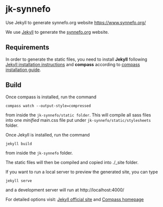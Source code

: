 jk-synnefo
==========

Use Jekyll to generate synnefo.org website https://www.synnefo.org/

We use [Jekyll](http://jekyllrb.com/) to generate the [synnefo.org](https://www.synnefo.org/) website.

## Requirements

In order to generate the static files, you need to install **Jekyll** following [Jekyll installation instructions](http://jekyllrb.com/docs/installation/) and **compass** according to [compass installation guide](http://compass-style.org/install/). 

## Build

Once compass is installed, run the command 
```
compass watch --output-style=compressed
```
from inside the `jk-synnefo/static folder`. This will compile all sass files into one *minified* main.css file put under `jk-synnefo/static/stylesheets` folder.

Once Jekyll is installed, run the command 
```
jekyll build
```
from inside the `jk-synnefo` folder.

The static files will then be compiled and copied into ./_site folder.

If you want to run a local server to preview the generated site, you can type
```
jekyll serve
```
and a development server will run at http://localhost:4000/

For detailed options visit:
[Jekyll official site](http://jekyllrb.com/) and
[Compass homepage](http://compass-style.org/)

